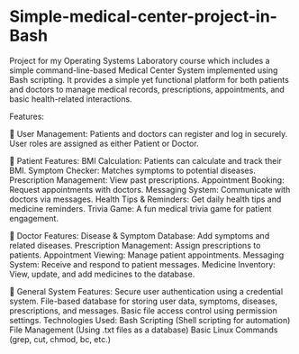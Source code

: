 # Simple-medical-center-project-in-Bash
Project for my Operating Systems Laboratory course which includes a simple command-line-based Medical Center System implemented using Bash scripting. It provides a simple yet functional platform for both patients and doctors to manage medical records, prescriptions, appointments, and basic health-related interactions.

Features:

🔹 User Management:
Patients and doctors can register and log in securely.
User roles are assigned as either Patient or Doctor.

🔹 Patient Features:
BMI Calculation: Patients can calculate and track their BMI.
Symptom Checker: Matches symptoms to potential diseases.
Prescription Management: View past prescriptions.
Appointment Booking: Request appointments with doctors.
Messaging System: Communicate with doctors via messages.
Health Tips & Reminders: Get daily health tips and medicine reminders.
Trivia Game: A fun medical trivia game for patient engagement.

🔹 Doctor Features:
Disease & Symptom Database: Add symptoms and related diseases.
Prescription Management: Assign prescriptions to patients.
Appointment Viewing: Manage patient appointments.
Messaging System: Receive and respond to patient messages.
Medicine Inventory: View, update, and add medicines to the database.

🔹 General System Features:
Secure user authentication using a credential system.
File-based database for storing user data, symptoms, diseases, prescriptions, and messages.
Basic file access control using permission settings.
Technologies Used:
Bash Scripting (Shell scripting for automation)
File Management (Using .txt files as a database)
Basic Linux Commands (grep, cut, chmod, bc, etc.)
